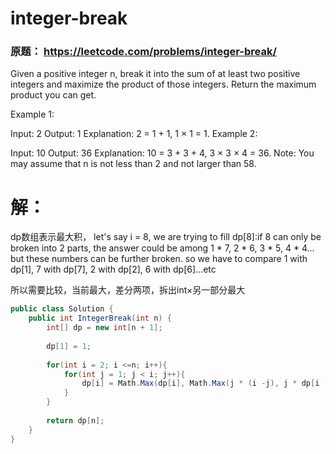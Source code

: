 # integer-break

### 原题： https://leetcode.com/problems/integer-break/
Given a positive integer n, break it into the sum of at least two positive integers and maximize the product of those integers. Return the maximum product you can get.

Example 1:

Input: 2
Output: 1
Explanation: 2 = 1 + 1, 1 × 1 = 1.
Example 2:

Input: 10
Output: 36
Explanation: 10 = 3 + 3 + 4, 3 × 3 × 4 = 36.
Note: You may assume that n is not less than 2 and not larger than 58.

# 解：

dp数组表示最大积，
let's say i = 8, we are trying to fill dp[8]:if 8 can only be broken into 2 parts, the answer could be among 1 * 7, 2 * 6, 3 * 5, 4 * 4... 
but these numbers can be further broken. so we have to compare 1 with dp[1], 7 with dp[7], 2 with dp[2], 6 with dp[6]...etc

所以需要比较，当前最大，差分两项，拆出int×另一部分最大

```c#
public class Solution {
    public int IntegerBreak(int n) {
        int[] dp = new int[n + 1];
        
        dp[1] = 1;
        
        for(int i = 2; i <=n; i++){
            for(int j = 1; j < i; j++){
                dp[i] = Math.Max(dp[i], Math.Max(j * (i -j), j * dp[i - j]));
            }
        }
        
        return dp[n];
    }
}

```


